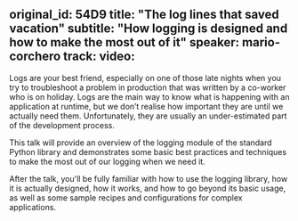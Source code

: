 original_id: 54D9
title: "The log lines that saved vacation"
subtitle: "How logging is designed and how to make the most out of it"
speaker: mario-corchero
track: 
video:
---
Logs are your best friend, especially on one of those late nights when you try to troubleshoot a problem in production that was written by a co-worker who is on holiday. Logs are the main way to know what is happening with an application at runtime, but we don’t realise how important they are until we actually need them. Unfortunately, they are usually an under-estimated part of the development process.

This talk will provide an overview of the logging module of the standard Python library and demonstrates some basic best practices and techniques to make the most out of our logging when we need it.

After the talk, you'll be fully familiar with how to use the logging library, how it is actually designed, how it works, and how to go beyond its basic usage, as well as some sample recipes and configurations for complex applications.